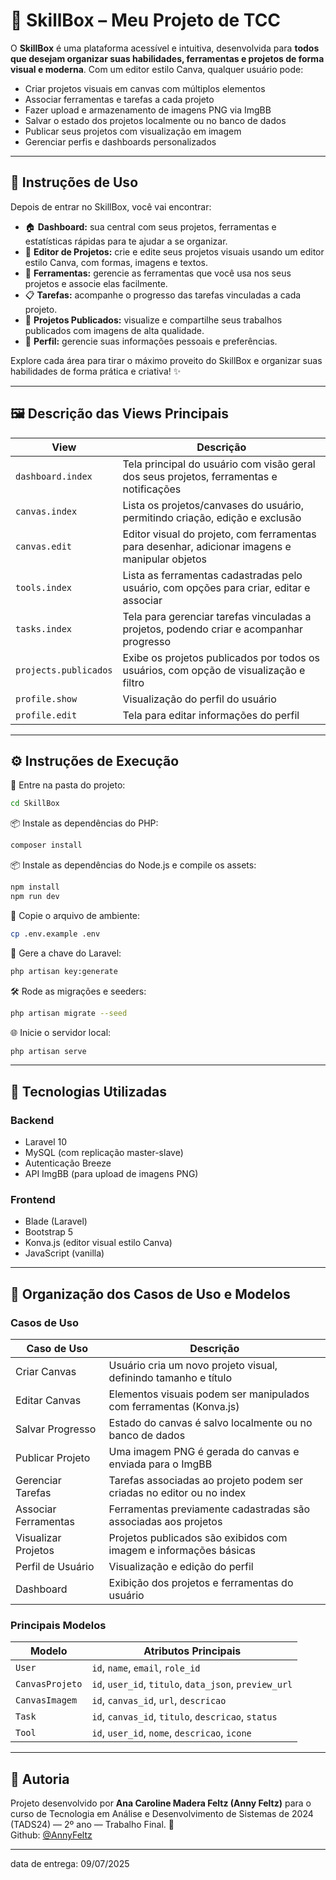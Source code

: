 
# 🎨 SkillBox – Meu Projeto de TCC

O **SkillBox** é uma plataforma acessível e intuitiva, desenvolvida para **todos que desejam organizar suas habilidades, ferramentas e projetos de forma visual e moderna**. Com um editor estilo Canva, qualquer usuário pode:

- Criar projetos visuais em canvas com múltiplos elementos  
- Associar ferramentas e tarefas a cada projeto  
- Fazer upload e armazenamento de imagens PNG via ImgBB  
- Salvar o estado dos projetos localmente ou no banco de dados  
- Publicar seus projetos com visualização em imagem  
- Gerenciar perfis e dashboards personalizados  

---

## 🚀 Instruções de Uso

Depois de entrar no SkillBox, você vai encontrar:

- 🏠 **Dashboard:** sua central com seus projetos, ferramentas e estatísticas rápidas para te ajudar a se organizar.  
- 🎨 **Editor de Projetos:** crie e edite seus projetos visuais usando um editor estilo Canva, com formas, imagens e textos.  
- 🧰 **Ferramentas:** gerencie as ferramentas que você usa nos seus projetos e associe elas facilmente.  
- 📋 **Tarefas:** acompanhe o progresso das tarefas vinculadas a cada projeto.  
- 📂 **Projetos Publicados:** visualize e compartilhe seus trabalhos publicados com imagens de alta qualidade.  
- 👤 **Perfil:** gerencie suas informações pessoais e preferências.  

Explore cada área para tirar o máximo proveito do SkillBox e organizar suas habilidades de forma prática e criativa! ✨

---

## 🖼️ Descrição das Views Principais

| View                        | Descrição                                                                                      |
|-----------------------------|------------------------------------------------------------------------------------------------|
| `dashboard.index`           | Tela principal do usuário com visão geral dos seus projetos, ferramentas e notificações       |
| `canvas.index`              | Lista os projetos/canvases do usuário, permitindo criação, edição e exclusão                    |
| `canvas.edit`               | Editor visual do projeto, com ferramentas para desenhar, adicionar imagens e manipular objetos  |
| `tools.index`               | Lista as ferramentas cadastradas pelo usuário, com opções para criar, editar e associar         |
| `tasks.index`               | Tela para gerenciar tarefas vinculadas a projetos, podendo criar e acompanhar progresso         |
| `projects.publicados`       | Exibe os projetos publicados por todos os usuários, com opção de visualização e filtro          |
| `profile.show`              | Visualização do perfil do usuário                                                              |
| `profile.edit`              | Tela para editar informações do perfil                                                        |

---

## ⚙️ Instruções de Execução

📂 Entre na pasta do projeto:

```bash
cd SkillBox
```

📦 Instale as dependências do PHP:

```bash
composer install
```

📦 Instale as dependências do Node.js e compile os assets:

```bash
npm install
npm run dev
```

📝 Copie o arquivo de ambiente:

```bash
cp .env.example .env
```

🔑 Gere a chave do Laravel:

```bash
php artisan key:generate
```

🛠️ Rode as migrações e seeders:

```bash
php artisan migrate --seed
```

🌐 Inicie o servidor local:

```bash
php artisan serve
```

---

## 🧪 Tecnologias Utilizadas

### Backend

- Laravel 10  
- MySQL (com replicação master-slave)  
- Autenticação Breeze  
- API ImgBB (para upload de imagens PNG)  

### Frontend

- Blade (Laravel)  
- Bootstrap 5  
- Konva.js (editor visual estilo Canva)  
- JavaScript (vanilla)  

---

## 🧩 Organização dos Casos de Uso e Modelos

### Casos de Uso

| Caso de Uso           | Descrição                                                         |
|-----------------------|-------------------------------------------------------------------|
| Criar Canvas          | Usuário cria um novo projeto visual, definindo tamanho e título  |
| Editar Canvas         | Elementos visuais podem ser manipulados com ferramentas (Konva.js)|
| Salvar Progresso      | Estado do canvas é salvo localmente ou no banco de dados          |
| Publicar Projeto      | Uma imagem PNG é gerada do canvas e enviada para o ImgBB         |
| Gerenciar Tarefas     | Tarefas associadas ao projeto podem ser criadas no editor ou no index |
| Associar Ferramentas  | Ferramentas previamente cadastradas são associadas aos projetos   |
| Visualizar Projetos   | Projetos publicados são exibidos com imagem e informações básicas |
| Perfil de Usuário     | Visualização e edição do perfil                                   |
| Dashboard             | Exibição dos projetos e ferramentas do usuário                   |

### Principais Modelos

| Modelo          | Atributos Principais                        |
|-----------------|--------------------------------------------|
| `User`          | `id`, `name`, `email`, `role_id`           |
| `CanvasProjeto` | `id`, `user_id`, `titulo`, `data_json`, `preview_url` |
| `CanvasImagem`  | `id`, `canvas_id`, `url`, `descricao`      |
| `Task`          | `id`, `canvas_id`, `titulo`, `descricao`, `status` |
| `Tool`          | `id`, `user_id`, `nome`, `descricao`, `icone` |

---

## 👥 Autoria

Projeto desenvolvido por **Ana Caroline Madera Feltz (Anny Feltz)** para o curso de Tecnologia em Análise e Desenvolvimento de Sistemas de 2024 (TADS24) — 2º ano — Trabalho Final. 💖  
Github: [@AnnyFeltz](https://github.com/AnnyFeltz)

---

data de entrega: 09/07/2025